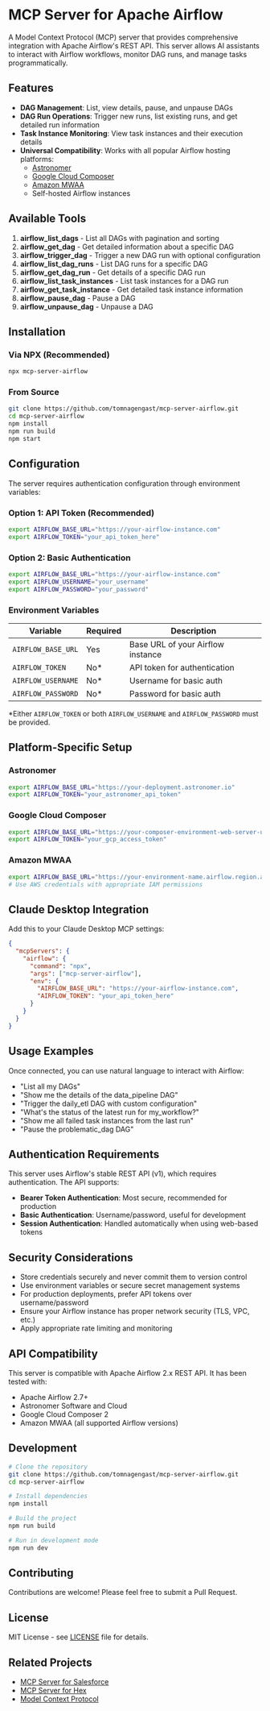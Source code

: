 # MCP Server for Apache Airflow

A Model Context Protocol (MCP) server that provides comprehensive integration with Apache Airflow's REST API. This server allows AI assistants to interact with Airflow workflows, monitor DAG runs, and manage tasks programmatically.

## Features

- **DAG Management**: List, view details, pause, and unpause DAGs
- **DAG Run Operations**: Trigger new runs, list existing runs, and get detailed run information
- **Task Instance Monitoring**: View task instances and their execution details
- **Universal Compatibility**: Works with all popular Airflow hosting platforms:
  - [Astronomer](https://astronomer.io)
  - [Google Cloud Composer](https://cloud.google.com/composer)
  - [Amazon MWAA](https://aws.amazon.com/managed-workflows-for-apache-airflow/)
  - Self-hosted Airflow instances

## Available Tools

1. **airflow_list_dags** - List all DAGs with pagination and sorting
2. **airflow_get_dag** - Get detailed information about a specific DAG
3. **airflow_trigger_dag** - Trigger a new DAG run with optional configuration
4. **airflow_list_dag_runs** - List DAG runs for a specific DAG
5. **airflow_get_dag_run** - Get details of a specific DAG run
6. **airflow_list_task_instances** - List task instances for a DAG run
7. **airflow_get_task_instance** - Get detailed task instance information
8. **airflow_pause_dag** - Pause a DAG
9. **airflow_unpause_dag** - Unpause a DAG

## Installation

### Via NPX (Recommended)

```bash
npx mcp-server-airflow
```

### From Source

```bash
git clone https://github.com/tomnagengast/mcp-server-airflow.git
cd mcp-server-airflow
npm install
npm run build
npm start
```

## Configuration

The server requires authentication configuration through environment variables:

### Option 1: API Token (Recommended)

```bash
export AIRFLOW_BASE_URL="https://your-airflow-instance.com"
export AIRFLOW_TOKEN="your_api_token_here"
```

### Option 2: Basic Authentication

```bash
export AIRFLOW_BASE_URL="https://your-airflow-instance.com"
export AIRFLOW_USERNAME="your_username"
export AIRFLOW_PASSWORD="your_password"
```

### Environment Variables

| Variable | Required | Description |
|----------|----------|-------------|
| `AIRFLOW_BASE_URL` | Yes | Base URL of your Airflow instance |
| `AIRFLOW_TOKEN` | No* | API token for authentication |
| `AIRFLOW_USERNAME` | No* | Username for basic auth |
| `AIRFLOW_PASSWORD` | No* | Password for basic auth |

*Either `AIRFLOW_TOKEN` or both `AIRFLOW_USERNAME` and `AIRFLOW_PASSWORD` must be provided.

## Platform-Specific Setup

### Astronomer

```bash
export AIRFLOW_BASE_URL="https://your-deployment.astronomer.io"
export AIRFLOW_TOKEN="your_astronomer_api_token"
```

### Google Cloud Composer

```bash
export AIRFLOW_BASE_URL="https://your-composer-environment-web-server-url"
export AIRFLOW_TOKEN="your_gcp_access_token"
```

### Amazon MWAA

```bash
export AIRFLOW_BASE_URL="https://your-environment-name.airflow.region.amazonaws.com"
# Use AWS credentials with appropriate IAM permissions
```

## Claude Desktop Integration

Add this to your Claude Desktop MCP settings:

```json
{
  "mcpServers": {
    "airflow": {
      "command": "npx",
      "args": ["mcp-server-airflow"],
      "env": {
        "AIRFLOW_BASE_URL": "https://your-airflow-instance.com",
        "AIRFLOW_TOKEN": "your_api_token_here"
      }
    }
  }
}
```

## Usage Examples

Once connected, you can use natural language to interact with Airflow:

- "List all my DAGs"
- "Show me the details of the data_pipeline DAG"
- "Trigger the daily_etl DAG with custom configuration"
- "What's the status of the latest run for my_workflow?"
- "Show me all failed task instances from the last run"
- "Pause the problematic_dag DAG"

## Authentication Requirements

This server uses Airflow's stable REST API (v1), which requires authentication. The API supports:

- **Bearer Token Authentication**: Most secure, recommended for production
- **Basic Authentication**: Username/password, useful for development
- **Session Authentication**: Handled automatically when using web-based tokens

## Security Considerations

- Store credentials securely and never commit them to version control
- Use environment variables or secure secret management systems
- For production deployments, prefer API tokens over username/password
- Ensure your Airflow instance has proper network security (TLS, VPC, etc.)
- Apply appropriate rate limiting and monitoring

## API Compatibility

This server is compatible with Apache Airflow 2.x REST API. It has been tested with:

- Apache Airflow 2.7+
- Astronomer Software and Cloud
- Google Cloud Composer 2
- Amazon MWAA (all supported Airflow versions)

## Development

```bash
# Clone the repository
git clone https://github.com/tomnagengast/mcp-server-airflow.git
cd mcp-server-airflow

# Install dependencies
npm install

# Build the project
npm run build

# Run in development mode
npm run dev
```

## Contributing

Contributions are welcome! Please feel free to submit a Pull Request.

## License

MIT License - see [LICENSE](LICENSE) file for details.

## Related Projects

- [MCP Server for Salesforce](https://github.com/tomnagengast/mcp-server-salesforce)
- [MCP Server for Hex](https://github.com/tomnagengast/mcp-server-hex)
- [Model Context Protocol](https://github.com/modelcontextprotocol/typescript-sdk)